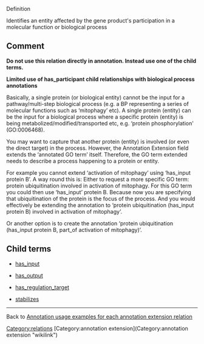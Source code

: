 Definition

Identifies an entity affected by the gene product's participation in a molecular function or biological process 

Comment
-------

**Do not use this relation directly in annotation. Instead use one of the child terms.**

**Limited use of has\_participant child relationships with biological process annotations**

Basically, a single protein (or biological entity) cannot be the input for a pathway/multi-step biological process (e.g. a BP representing a series of molecular functions such as ‘mitophagy’ etc). A single protein (entity) can be the input for a biological process where a specific protein (entity) is being metabolized/modified/transported etc, e.g. ‘protein phosphorylation' (GO:0006468).

You may want to capture that another protein (entity) is involved (or even the direct target) in the process. However, the Annotation Extension field extends the ‘annotated GO term’ itself. Therefore, the GO term extended needs to describe a process happening to a protein or entity.

For example you cannot extend ‘activation of mitophagy’ using ‘has_input protein B’. A way round this is: Either to request a more specific GO term: protein ubiquitination involved in activation of mitophagy. For this GO term you could then use ‘has_input’ protein B. Because now you are specifying that ubiquitination of the protein is the focus of the process. And you would effectively be extending the annotation to ‘protein ubiquitination (has_input protein B) involved in activation of mitophagy’.

Or another option is to create the annotation ‘protein ubiquitination (has_input protein B, part_of activation of mitophagy)’. 

Child terms
-----------

-   [has\_input](Annotation_Extension_Relation:has_input "wikilink")

<!-- -->

-   [has\_output](Annotation_Extension_Relation:has_output "wikilink")

<!-- -->

-   [has\_regulation\_target](Annotation_Extension_Relation:has_regulation_target "wikilink")

<!-- -->

-   [stabilizes](Annotation_Extension_Relation:stabilizes "wikilink")

------------------------------------------------------------------------

Back to [Annotation usage examples for each annotation extension relation](http://wiki.geneontology.org/index.php/Annotation_usage_examples_for_each_annotation_extension_relation)

<Category:relations> [Category:annotation extension](Category:annotation extension "wikilink")
